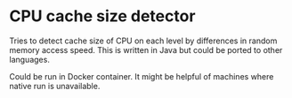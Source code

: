 # CPU cache size detector
Tries to detect cache size of CPU on each level by differences in random memory access speed.
This is written in Java but could be ported to other languages.


Could be run in Docker container. It might be helpful of machines where native run is unavailable.
